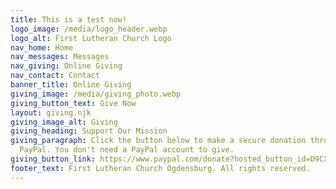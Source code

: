 ```yaml
---
title: This is a test now!
logo_image: /media/logo_header.webp
logo_alt: First Lutheran Church Logo
nav_home: Home
nav_messages: Messages
nav_giving: Online Giving
nav_contact: Contact
banner_title: Online Giving
giving_image: /media/giving_photo.webp
giving_button_text: Give Now
layout: giving.njk
giving_image_alt: Giving
giving_heading: Support Our Mission
giving_paragraph: Click the button below to make a secure donation through
  PayPal. You don't need a PayPal account to give.
giving_button_link: https://www.paypal.com/donate?hosted_button_id=D9CX4Q7YQY5RU
footer_text: First Lutheran Church Ogdensburg. All rights reserved.
---
```

